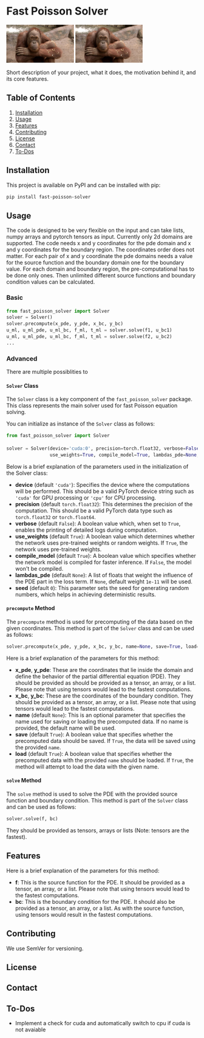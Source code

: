 # Fast Poisson Solver
<p float="left">
  <img src="/assets/platzhalter.jpg" height="100" />
  <img src="/assets/platzhalter.jpg" height="100" /> 
</p>

Short description of your project, what it does, the motivation behind it, and its core features.

## Table of Contents
1. [Installation](#installation)
2. [Usage](#usage)
3. [Features](#features)
4. [Contributing](#contributing)
5. [License](#license)
6. [Contact](#contact)
7. [To-Dos](#to-dos)

## Installation

This project is available on PyPI and can be installed with pip:

```bash
pip install fast-poisson-solver
```

## Usage
The code is designed to be very flexible on the input and can take lists, numpy arrays and pytorch tensors as input.
Currently only 2d domains are supported.
The code needs x and y coordinates for the pde domain and x and y coordinates for the boundary region.
The coordinates order does not matter.
For each pair of x and y coordinate the pde domains needs a value for the source function and the boundary domain one for the boundary value.
For each domain and boundary region, the pre-computational has to be done only ones.
Then unlimited different source functions and boundary condition values can be calculated.
### Basic

```python
from fast_poisson_solver import Solver
solver = Solver()
solver.precompute(x_pde, y_pde, x_bc, y_bc)
u_ml, u_ml_pde, u_ml_bc, f_ml, t_ml = solver.solve(f1, u_bc1)
u_ml, u_ml_pde, u_ml_bc, f_ml, t_ml = solver.solve(f2, u_bc2)
...
```

### Advanced
There are multiple possiblities to 

#### `Solver` Class
The `Solver` class is a key component of the `fast_poisson_solver` package.
This class represents the main solver used for fast Poisson equation solving.

You can initialize as instance of the `Solver` class as follows:

``` python
from fast_poisson_solver import Solver

solver = Solver(device='cuda:0', precision=torch.float32, verbose=False,
                use_weights=True, compile_model=True, lambdas_pde=None, seed=0)
```
Below is a brief explanation of the parameters used in the initialization of the Solver class:
* **device** (default `'cuda'`): Specifies the device where the computations will be performed. This should be a valid PyTorch device string such as `'cuda'` for GPU processing or `'cpu'` for CPU processing.
* **precision** (default `torch.float32`): This determines the precision of the computation. This should be a valid PyTorch data type such as `torch.float32` or `torch.float64`.
* **verbose** (default `False`): A boolean value which, when set to `True`, enables the printing of detailed logs during computation.
* **use_weights** (default `True`): A boolean value which determines whether the network uses pre-trained weights or random weights. If `True`, the network uses pre-trained weights.
* **compile_model** (default `True`): A boolean value which specifies whether the network model is compiled for faster inference. If `False`, the model won't be compiled.
* **lambdas_pde** (default `None`): A list of floats that weight the influence of the PDE part in the loss term. If `None`, default weight `1e-11` will be used.
* **seed** (default `0`): This parameter sets the seed for generating random numbers, which helps in achieving deterministic results.


#### `precompute` Method
The `precompute` method is used for precomputing of the data based on the given coordinates.
This method is part of the `Solver` class and can be used as follows:

```python
solver.precompute(x_pde, y_pde, x_bc, y_bc, name=None, save=True, load=True)
```
Here is a brief explanation of the parameters for this method:
* **x_pde**, **y_pde**: These are the coordinates that lie inside the domain and define the behavior of the partial differential equation (PDE). They should be provided as should be provided as a tensor, an array, or a list. Please note that using tensors would lead to the fastest computations.
* **x_bc**, **y_bc**: These are the coordinates of the boundary condition. They should be provided as a tensor, an array, or a list. Please note that using tensors would lead to the fastest computations.
* **name** (default `None`): This is an optional parameter that specifies the name used for saving or loading the precomputed data. If no name is provided, the default name will be used.
* **save** (default `True`): A boolean value that specifies whether the precomputed data should be saved. If `True`, the data will be saved using the provided `name`.
* **load** (default `True`): A boolean value that specifies whether the precomputed data with the provided `name` should be loaded. If `True`, the method will attempt to load the data with the given name.

#### `solve` Method
The `solve` method is used to solve the PDE with the provided source function and boundary condition. 
This method is part of the `Solver` class and can be used as follows:
```python
solver.solve(f, bc)
```
They should be provided as tensors, arrays or lists (Note: tensors are the fastest).
## Features
Here is a brief explanation of the parameters for this method:
* **f**: This is the source function for the PDE. It should be provided as a tensor, an array, or a list. Please note that using tensors would lead to the fastest computations.
* **bc**: This is the boundary condition for the PDE. It should also be provided as a tensor, an array, or a list. As with the source function, using tensors would result in the fastest computations.
## Contributing

We use SemVer for versioning.


## License


## Contact

## To-Dos
* Implement a check for cuda and automatically switch to cpu if cuda is not avaiable

